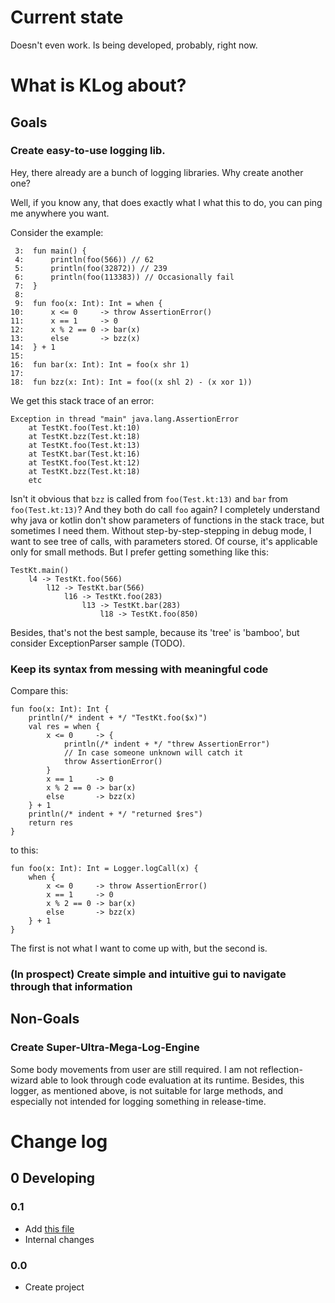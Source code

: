 # Current state

Doesn't even work. Is being developed, probably, right now. 

# What is KLog about?

## Goals

### Create easy-to-use logging lib.

Hey, there already are a bunch of logging libraries. 
Why create another one?

Well, if you know any, that does exactly what I what this to do, 
you can ping me anywhere you want.

Consider the example:

```
 3:  fun main() {
 4:      println(foo(566)) // 62
 5:      println(foo(32872)) // 239
 6:      println(foo(113383)) // Occasionally fail
 7:  }
 8:  
 9:  fun foo(x: Int): Int = when {
10:      x <= 0     -> throw AssertionError()
11:      x == 1     -> 0
12:      x % 2 == 0 -> bar(x)
13:      else       -> bzz(x)
14:  } + 1
15:  
16:  fun bar(x: Int): Int = foo(x shr 1)
17:  
18:  fun bzz(x: Int): Int = foo((x shl 2) - (x xor 1))
```

We get this stack trace of an error:

```
Exception in thread "main" java.lang.AssertionError
    at TestKt.foo(Test.kt:10)
    at TestKt.bzz(Test.kt:18)
    at TestKt.foo(Test.kt:13)
    at TestKt.bar(Test.kt:16)
    at TestKt.foo(Test.kt:12)
    at TestKt.bzz(Test.kt:18)
    etc
```

Isn't it obvious that `bzz` is called from `foo(Test.kt:13)` 
and `bar` from `foo(Test.kt:13)`? 
And they both do call `foo` again? 
I completely understand why java or kotlin don't show
parameters of functions in the stack trace, but sometimes I need them.
Without step-by-step-stepping in debug mode, 
I want to see tree of calls, with parameters stored.
Of course, it's applicable only for small methods.
But I prefer getting something like this:
```
TestKt.main()
    l4 -> TestKt.foo(566)
        l12 -> TestKt.bar(566)
            l16 -> TestKt.foo(283)
                l13 -> TestKt.bar(283)
                    l18 -> TestKt.foo(850)
```

Besides, that's not the best sample, because its 'tree' is 'bamboo',
but consider ExceptionParser sample (TODO).

### Keep its syntax from messing with meaningful code

Compare this:
```
fun foo(x: Int): Int {
    println(/* indent + */ "TestKt.foo($x)")
    val res = when {
        x <= 0     -> {
            println(/* indent + */ "threw AssertionError") 
            // In case someone unknown will catch it
            throw AssertionError()
        }
        x == 1     -> 0
        x % 2 == 0 -> bar(x)
        else       -> bzz(x)
    } + 1
    println(/* indent + */ "returned $res")
    return res
}
```
to this:
```
fun foo(x: Int): Int = Logger.logCall(x) {
    when {
        x <= 0     -> throw AssertionError()
        x == 1     -> 0
        x % 2 == 0 -> bar(x)
        else       -> bzz(x)
    } + 1
}
```
The first is not what I want to come up with, but the second is.

### (In prospect) Create simple and intuitive gui to navigate through that information

## Non-Goals

### Create Super-Ultra-Mega-Log-Engine

Some body movements from user are still required. 
I am not reflection-wizard able to look through code evaluation at its runtime.
Besides, this logger, as mentioned above, is not suitable for large methods, 
and especially not intended for logging something in release-time.

# Change log

## 0 Developing

### 0.1

- Add [this file](README.md)
- Internal changes

### 0.0

- Create project 